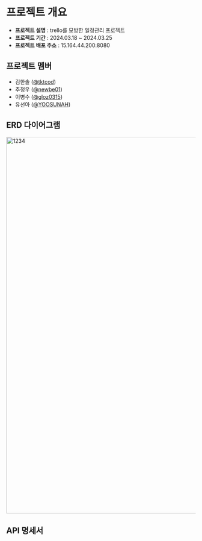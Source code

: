 # 프로젝트 개요
* **프로젝트 설명** : trello를 모방한 일정관리 프로젝트
* **프로젝트 기간** : 2024.03.18 ~ 2024.03.25
* **프로젝트 배포 주소** : 15.164.44.200:8080

## 프로젝트 멤버
- 김한솔 ([@tktcod](https://github.com/tktcod))
- 추정우 ([@newbe01](https://github.com/newbe01))
- 이병수 ([@gloz0315](https://github.com/gloz0315))
- 유선아 ([@YOOSUNAH](https://github.com/YOOSUNAH))

## ERD 다이어그램
<img width="1000" alt="1234" src="https://github.com/nbc-yanggaeng/chestnut/assets/139536736/ece12ff0-686c-4b38-9d4b-69a7543f579e">

## API 명세서
